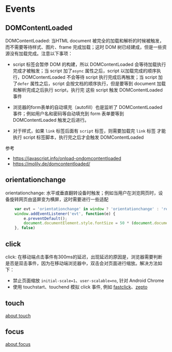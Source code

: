 # Events

## DOMContentLoaded

DOMContentLoaded: 当HTML document 被完全的加载和解析的时候被触发，而不需要等待样式、图片、frame 完成加载；这时 DOM 树已经建成，但是一些资源没有加载完成。注意以下事项：
  
- script 标签会暂停 DOM 的构建，所以 DOMContentLoaded 会等待加载执行完成才被触发；当 script 加了`async` 属性之后，script 以加载完成的顺序执行，DOMContentLoaded 不会等待 script 执行完成后再触发；当 script 加了`defer` 属性之后，script 会按文档的顺序执行，但是要等到 document 加载和解析完成之后执行 script，执行完 这些 script 触发 DOMContentLoaded 事件

- 浏览器的form表单的自动填充（autofill）也是监听了 DOMContentLoaded 事件；例如用户名和密码等自动填充到 form 表单要等到 DOMContentLoaded 触发之后进行。
- 对于样式，如果 `link` 标签后面有 `script` 标签，则需要加载完 `link` 标签 才能执行 script 标签脚本，执行完之后才会触发 DOMContentLoaded

参考

- https://javascript.info/onload-ondomcontentloaded
- https://molily.de/domcontentloaded/

## orientationchange

orientationchange: 水平或垂直翻转设备时触发；例如当用户在浏览网页时，设备旋转网页由竖屏变为横屏，这时需要进行一些适配

```js
	var evt = 'orientationchange' in window ? 'orientationchange' : 'resize';
	window.addEventListener('evt', function(e) {
		e.preventDefault();
		document.documentElement.style.fontSize = 50 * (document.documentElement.clientWidth / 750 / 2) + 'px';
	}, false)
```

## click

click: 在移动端点击事件有300ms的延迟，出现延迟的原因是，浏览器需要判断是否是双击事件，因为在移动端浏览器中，双击会对页面进行缩放。解决方法如下：

- 禁止页面缩放 `initial-scale=1`、`user-scalable=no`, 针对 Android Chrome
- 使用 touchstart、touchend 模拟 click 事件, 例如 [fastclick](https://github.com/ftlabs/fastclick)、[zepto](https://github.com/mattt/MsgPackSerialization/wiki/%E7%A7%BB%E5%8A%A8%E7%AB%AFclick%E5%BB%B6%E8%BF%9F%E5%8F%8Azepto%E7%9A%84%E7%A9%BF%E9%80%8F%E7%8E%B0%E8%B1%A1)

## touch

   [about touch](http://gewenmao.github.io/2019/web/about-touchevent)

## focus

   [about focus](https://github.com/gewenmao/webtech/blob/master/post/focus-event.md)